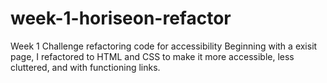 # week-1-horiseon-refactor
Week 1 Challenge refactoring code for accessibility 
Beginning with a exisit page, I refactored to HTML and CSS to make it more accessible, less cluttered, and with functioning links. 
